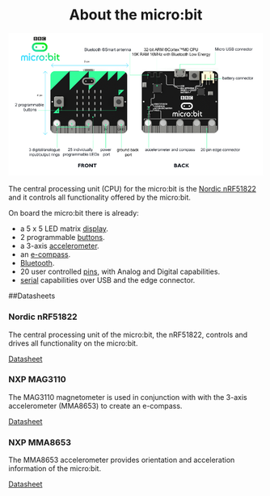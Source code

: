 # <center> About the micro:bit </center>

![microbit from the front and the back](resources/microbit_front_back.png)

The central processing unit (CPU) for the micro:bit is the [Nordic nRF51822](https://www.nordicsemi.com/eng/Products/Bluetooth-Smart-Bluetooth-low-energy/nRF51822)
and it controls all functionality offered by the micro:bit.

On board the micro:bit there is already:

- a 5 x 5 LED matrix [display](ubit/display.md).
- 2 programmable [buttons](ubit/button.md).
- a 3-axis [accelerometer](ubit/accelerometer.md).
- an [e-compass](ubit/compass.md).
- [Bluetooth](ubit/blemanager.md).
- 20 user controlled [pins](ubit/io.md), with Analog and Digital capabilities.
- [serial](ubit/serial.md) capabilities over USB and the edge connector.

##Datasheets

<div class="col-sm-4">
    <h3>Nordic nRF51822</h3>
    <p>
        The central processing unit of the micro:bit, the nRF51822, controls and drives all functionality on
        the micro:bit.
    </p>
    <p>
        <a href="resources/datasheets/nrf51822.pdf" class="btn btn-lg btn-outline">
            Datasheet
        </a>
    </p>
</div>
<div class="col-sm-4">
    <h3>NXP MAG3110</h3>
    <p>
        The MAG3110 magnetometer is used in conjunction with with the 3-axis accelerometer
        (MMA8653) to create an e-compass.
    </p>
    <p>
        <a href="resources/datasheets/MAG3110.pdf" class="btn btn-lg btn-outline">
            Datasheet
        </a>
    </p>
</div>
<div class="col-sm-4">
    <h3>NXP MMA8653</h3>
    <p>
        The MMA8653 accelerometer provides orientation and acceleration information
        of the micro:bit.
    </p>
    <p>
        <a href="resources/datasheets/MMA8653.pdf" class="btn btn-lg btn-outline">
            Datasheet
        </a>
    </p>
</div>
